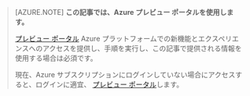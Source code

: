 > [AZURE.NOTE] **この記事では、Azure プレビュー ポータルを使用します。**
> 
> [プレビュー ポータル](https://portal.azure.com/) Azure プラットフォームでの新機能とエクスペリエンスへのアクセスを提供し、手順を実行し、この記事で提供される情報を使用する場合は必須です。
> 
> 現在、Azure サブスクリプションにログインしていない場合にアクセスすると、ログインに適宜、 [プレビュー ポータル](https://portal.azure.com/)します。







